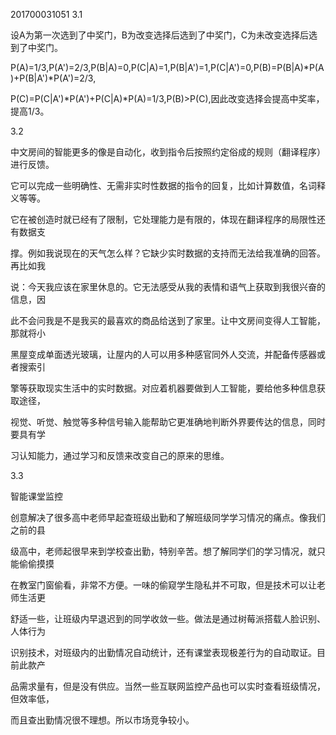 201700031051
3.1

设A为第一次选到了中奖门，B为改变选择后选到了中奖门，C为未改变选择后选到了中奖门。

P(A)=1/3,P(A')=2/3,P(B|A)=0,P(C|A)=1,P(B|A')=1,P(C|A')=0,P(B)=P(B|A)*P(A)+P(B|A')*P(A')=2/3,

P(C)=P(C|A')*P(A')+P(C|A)*P(A)=1/3,P(B)>P(C),因此改变选择会提高中奖率，提高1/3。

3.2

中文房间的智能更多的像是自动化，收到指令后按照约定俗成的规则（翻译程序）进行反馈。

它可以完成一些明确性、无需非实时性数据的指令的回复，比如计算数值，名词释义等等。

它在被创造时就已经有了限制，它处理能力是有限的，体现在翻译程序的局限性还有数据支

撑。例如我说现在的天气怎么样？它缺少实时数据的支持而无法给我准确的回答。再比如我

说：今天我应该在家里休息的。它无法感受从我的表情和语气上获取到我很兴奋的信息，因

此不会问我是不是我买的最喜欢的商品给送到了家里。让中文房间变得人工智能，那就将小

黑屋变成单面透光玻璃，让屋内的人可以用多种感官同外人交流，并配备传感器或者搜索引

擎等获取现实生活中的实时数据。对应着机器要做到人工智能，要给他多种信息获取途径，

视觉、听觉、触觉等多种信号输入能帮助它更准确地判断外界要传达的信息，同时要具有学

习认知能力，通过学习和反馈来改变自己的原来的思维。

3.3

智能课堂监控

创意解决了很多高中老师早起查班级出勤和了解班级同学学习情况的痛点。像我们之前的县

级高中，老师起很早来到学校查出勤，特别辛苦。想了解同学们的学习情况，就只能偷偷摸摸

在教室门窗偷看，非常不方便。一味的偷窥学生隐私并不可取，但是技术可以让老师生活更

舒适一些，让班级内早退迟到的同学收敛一些。做法是通过树莓派搭载人脸识别、人体行为

识别技术，对班级内的出勤情况自动统计，还有课堂表现极差行为的自动取证。目前此款产

品需求量有，但是没有供应。当然一些互联网监控产品也可以实时查看班级情况，但效率低，

而且查出勤情况很不理想。所以市场竞争较小。
